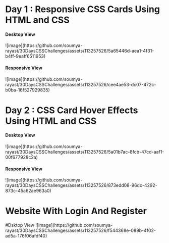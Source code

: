 <h1>Day 1 : Responsive CSS Cards Using HTML and CSS</h1>
<h4>Desktop View</h4>
![image](https://github.com/soumya-rayast/30DaysCSSChallenges/assets/113257526/5a65446d-aea1-4f31-b4ff-9eaff6511953)
<h4>Responsive View</h4> 
![image](https://github.com/soumya-rayast/30DaysCSSChallenges/assets/113257526/cee4ae53-dc07-472c-b0ba-16f527929835)

<h1>Day 2 : CSS Card Hover Effects Using HTML and CSS </h1>
<h4>Desktop View</h4>
![image](https://github.com/soumya-rayast/30DaysCSSChallenges/assets/113257526/5a01b7ac-8fcb-47cd-aaf1-00f677928c2a)
<h4>Responsive View</h4> 
![image](https://github.com/soumya-rayast/30DaysCSSChallenges/assets/113257526/873edd08-96dc-4292-873c-45a62ae963a0)

<h1>Website With Login And Register</h1>
#Dsktop View
![image](https://github.com/soumya-rayast/30DaysCSSChallenges/assets/113257526/f544368e-089b-4f02-ad5a-176f06afdf40)

